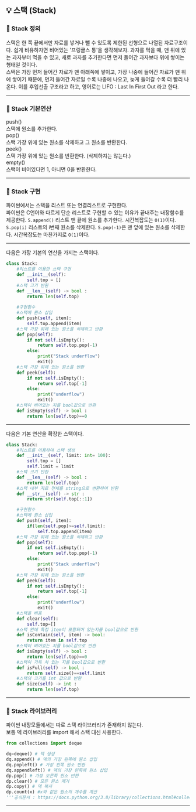## 💡 스택 (Stack)  
### 📌 Stack 정의  
스택은 한 쪽 끝에서만 자료를 넣거나 뺄 수 있도록 제한된 선형으로 나열된 자료구조이다. 쉽게 비유하자면 비어있는 '프링글스 통'을 생각해보자. 과자를 먹을 때, 맨 위에 있는 과자부터 먹을 수 있고, 새로 과자를 추가한다면 먼저 들어간 과자보다 위에 쌓이는 형태일 것이다.    
스택은 가장 먼저 들어간 자료가 맨 아래쪽에 쌓이고, 가장 나중에 들어간 자료가 맨 위에 쌓이기 때문에, 먼저 들어간 자료일 수록 나중에 나오고, 늦게 들어갈 수록 더 빨리 나온다.
이를 후입선출 구조라고 하고, 영어로는 LIFO : Last In First Out 라고 한다.  
***
### 📌 Stack 기본연산  
push()  
스택에 원소를 추가한다.  
pop()  
스택 가장 위에 있는 원소를 삭제하고 그 원소를 반환한다.  
peek()  
스택 가장 위에 있는 원소를 반환한다. (삭제하지는 않는다.)  
empty()  
스택이 비어있다면 1, 아니면 0을 반환한다.  
***
### 📌 Stack 구현  
파이썬에서는 스택을 리스트 또는 연결리스트로 구현한다.  
파이썬은 C언어와 다르게 단순 리스트로 구현할 수 있는 이유가 끝내주는 내장함수를 제공한다. 
`S.append()` 리스트 맨 끝에 원소를 추가한다. 시간복잡도는 `O(1)`이다.  
`S.pop(i)` 리스트의 i번째 원소를 삭제한다. `S.pop(-1)`은 맨 앞에 있는 원소를 삭제한다. 시간복잡도는 마찬가지로 `O(1)`이다.  
***
다음은 가장 기본의 연산을 가지는 스택이다.  

```python
class Stack:
    #리스트를 이용한 스택 구현
    def __init__(self):
        self.top = []
    #스택 크기 반환
    def __len__(self) -> bool :
        return len(self.top)
    
    #구현함수
    #스택에 원소 삽입
    def push(self, item):
        self.top.append(item)
    #스택 가장 위에 있는 원소를 삭제하고 반환   
    def pop(self):
        if not self.isEmpty():
            return self.top.pop(-1)
        else:
            print("Stack underflow")
            exit()
    #스택 가장 위에 있는 원소를 반환
    def peek(self):
        if not self.isEmpty():
            return self.top[-1]
        else:
            print("underflow")
            exit()
    #스택이 비어있는 지를 bool값으로 반환
    def isEmpty(self) -> bool :
        return len(self.top)==0
```
***
다음은 기본 연산을 확장한 스택이다.  
```python
class Stack:
    #리스트를 이용하여 스택 생성
    def __init__(self, limit: int= 100):
        self.top = []
        self.limit = limit
    #스택 크기 반환
    def __len__(self) -> bool :
        return len(self.top)
    #스택 내부 자료 전체를 string으로 변환하여 반환
    def __str__(self) -> str :
        return str(self.top[::1])

    #구현함수
    #스택에 원소 삽입
    def push(self, item):
        if(len(self.pop)>=self.limit):
            self.top.append(item)
    #스택 가장 위에 있는 원소를 삭제하고 반환
    def pop(self):
        if not self.isEmpty():
            return self.top.pop(-1)
        else:
            print("Stack underflow")
            exit()
    #스택 가장 위에 있는 원소를 반환
    def peek(self):
        if not self.isEmpty():
            return self.top[-1]
        else:
            print("underflow")
            exit()
    #스택을 비움
    def clear(self):
        self.top=[]
    #스택 안에 특정 item이 포함되어 있는지를 bool값으로 반환
    def isContain(self, item) -> bool:
        return item in self.top
    #스택이 비어있는 지를 bool값으로 반환
    def isEmpty(self) -> bool :
        return len(self.top)==0
    #스택이 가득 차 있는 지를 bool값으로 반환
    def isFull(self) -> bool :
        return self.size()==self.limit
    #스택의 크기를 int 값으로 반환 
    def size(self) -> int :
        return len(self.top)
```
***
### 📌 Stack 라이브러리  
파이썬 내장모듈에서는 따로 스택 라이브러리가 존재하지 않는다.  
보통 덱 라이브러리를 import 해서 스택 대신 사용한다.    
```python
from collections import deque

dq=deque() # 덱 생성
dq.append() # 덱의 가장 왼쪽에 원소 삽입
dq.popleft() # 가장 왼쪽 원소 반환
dq.appendleft() # 덱의 가장 왼쪽에 원소 삽입
dp.pop() # 가장 오른쪽 원소 반환
dp.clear() # 모든 원소 제거
dp.copy() # 덱 복사
dp.count(x) #x와 같은 원소의 개수를 계산
'''공식문서 : https://docs.python.org/3.8/library/collections.html#collections.deque'''
```
***
